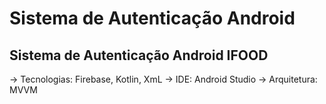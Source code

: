 # Sistema de Autenticação Android
## Sistema de Autenticação Android IFOOD

-> Tecnologias: Firebase, Kotlin, XmL
-> IDE: Android Studio
-> Arquitetura: MVVM

